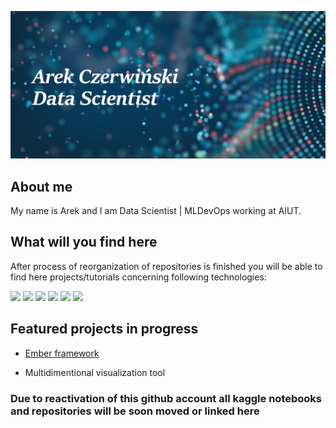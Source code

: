 [![Header](banner.png "Header")](google.com)

## About me 

My name is Arek and I am Data Scientist | MLDevOps working at AIUT. 

## What will you find here

After process of reorganization of repositories is finished you will be able to find here projects/tutorials concerning following technologies:

![](https://img.shields.io/badge/OS-Linux-informational?style=flat&logo=linux&logoColor=white&color=ff944d)
![](https://img.shields.io/badge/Code-Python-informational?style=flat&logo=python&logoColor=white&color=ff944d)
![](https://img.shields.io/badge/Tools-PostgreSQL-informational?style=flat&logo=postgresql&logoColor=white&color=ff944d)
![](https://img.shields.io/badge/Tools-Docker-informational?style=flat&logo=docker&logoColor=white&color=ff944d)
![](https://img.shields.io/badge/Tools-TensorFlow-informational?style=flat&logo=TensorFlow&logoColor=white&color=ff944d)
![](https://img.shields.io/badge/Tools-PyTorch-informational?style=flat&logo=PyTorch&logoColor=white&color=ff944d)



## Featured projects in progress

* [Ember framework](https://github.com/damiankucharski/Ember)

* Multidimentional visualization tool 



### Due to reactivation of this github account all kaggle notebooks and repositories will be soon moved or linked here
